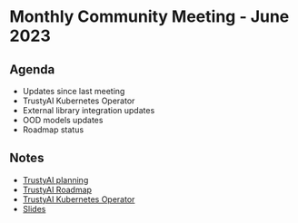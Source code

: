 # Monthly Community Meeting - June 2023

## Agenda

- Updates since last meeting
- TrustyAI Kubernetes Operator
- External library integration updates
- OOD models updates
- Roadmap status

## Notes

- [TrustyAI planning](https://github.com/orgs/trustyai-explainability/projects/12)
- [TrustyAI Roadmap](https://github.com/orgs/trustyai-explainability/projects/10)
- [TrustyAI Kubernetes Operator](https://github.com/trustyai-explainability/trustyai-service-operator)
- [Slides](2023-06-slides.pdf)